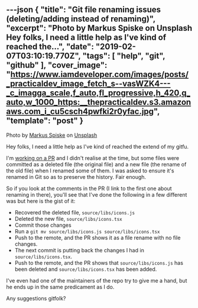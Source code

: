 ---json
{
  "title": "Git file renaming issues (deleting/adding instead of renaming)",
  "excerpt": "Photo by Markus Spiske on Unsplash  Hey folks, I need a little help as I've kind of reached the...",
  "date": "2019-02-07T03:10:19.770Z",
  "tags": [
    "help",
    "git",
    "github"
  ],
  "cover_image": "https://www.iamdeveloper.com/images/posts/_practicaldev_image_fetch_s--vasWZK4---_c_imagga_scale,f_auto,fl_progressive,h_420,q_auto,w_1000_https:__thepracticaldev.s3.amazonaws.com_i_cu5csch4pwfki2r0yfac.jpg",
  "template": "post"
}
---
Photo by [Markus Spiske](https://unsplash.com/photos/xekxE_VR0Ec?utm_source=unsplash&utm_medium=referral&utm_content=creditCopyText) on [Unsplash](https://unsplash.com/search/photos/source-control?utm_source=unsplash&utm_medium=referral&utm_content=creditCopyText)

Hey folks, I need a little help as I've kind of reached the extend of my gitfu.

I'm [working on a PR](https://github.com/sindresorhus/refined-github/pull/1750#issuecomment-460886960) and I didn't realise at the time, but some files were committed as a deleted file (the original file) and a new file (the rename of the old file) when I renamed some of them. I was asked to ensure it's renamed in Git so as to preserve the history. Fair enough.

So if you look at the comments in the PR (I link to the first one about renaming in there), you'll see that I've done the following in a few different was but here is the gist of it:

- Recovered the deleted file, `source/libs/icons.js`
- Deleted the new file, `source/libs/icons.tsx`
- Commit those changes
- Run a `git mv source/libs/icons.js source/libs/icons.tsx`
- Push to the remote, and the PR shows it as a file rename with no file changes.
- The next commit is putting back the changes I had in `source/libs/icons.tsx`.
- Push to the remote, and the PR shows that `source/libs/icons.js` has been deleted and `source/libs/icons.tsx` has been added.

I've even had one of the maintainers of the repo try to give me a hand, but he ends up in the same predicament as I do.

Any suggestions gitfolk?



